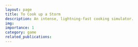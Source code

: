 ```yaml
---
layout: page
title: To Cook up a Storm
description: An intense, lightning-fast cooking simulator.
img: 
importance: 1
category: game
related_publications:
---
```


